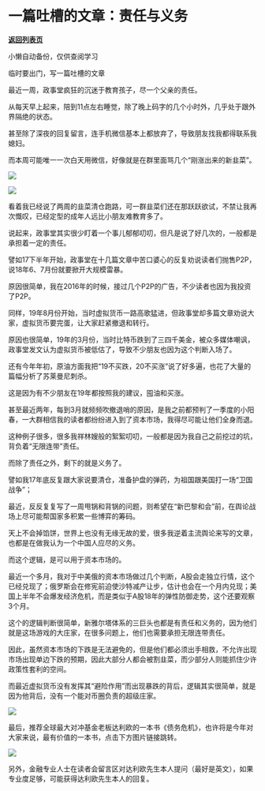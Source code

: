 # 一篇吐槽的文章：责任与义务

[**返回列表页**](/gzh/政事堂2019)

小懒自动备份，仅供查阅学习

临时要出门，写一篇吐槽的文章

  

最近一周，政事堂疯狂的沉迷于教育孩子，尽一个父亲的责任。

  

从每天早上起来，陪到11点左右睡觉，除了晚上码字的几个小时外，几乎处于跟外界隔绝的状态。

  

甚至除了深夜的回复留言，连手机微信基本上都放弃了，导致朋友找我都得联系我媳妇。

  

而本周可能唯一一次白天用微信，好像就是在群里面骂几个“刚涨出来的新韭菜”。

  

![](https://mmbiz.qpic.cn/mmbiz_png/rxhS23yu8cODnS7rsibicf7ZSVHSnjueQtzlicryaKTL2jqoUAMbVmicLnjuJ1ficHsKQYFWeRGFFDWiaZEHw3icGgwyA/640?wx_fmt=png)

![](https://mmbiz.qpic.cn/mmbiz_png/rxhS23yu8cODnS7rsibicf7ZSVHSnjueQt7mKwv6D6VB1svYLufq7TXxFxHre9O4XARkiavsuWPHjbNmeOeuibqjkQ/640?wx_fmt=png)

  

看着我已经说了两周的韭菜清仓跑路，可一群韭菜们还在那跃跃欲试，不禁让我再次慨叹，已经定型的成年人远比小朋友难教育多了。

  

说起来，政事堂其实很少盯着一个事儿郁郁叨叨，但凡是说了好几次的，一般都是承担着一定的责任。  

  

譬如17下半年开始，政事堂在十几篇文章中苦口婆心的反复劝说读者们抛售P2P，说18年6、7月份就要掀开大规模雷暴。

  

原因很简单，我在2016年的时候，接过几个P2P的广告，不少读者也因为我投资了P2P。

  

同样，19年8月份开始，当时虚拟货币一路高歌猛进，但政事堂却多篇文章劝说大家，虚拟货币要完蛋，让大家赶紧撤退和转行。  

  

原因也很简单，19年的3月份，当时比特币跌到了三四千美金，被众多媒体嘲讽，政事堂发文认为虚拟货币被低估了，导致不少朋友也因为这个判断入场了。

  

还有今年年初，原油方面我把“19不买跌，20不买涨”说了好多遍，也花了大量的篇幅分析了苏莱曼尼刺杀。

  

这是因为有不少朋友在19年都按照我的建议，囤油和买涨。

  

甚至最近两年，每到3月就频频吹撤退哨的原因，是我之前都预判了一季度的小阳春，一大群相信我的读者都纷纷进入到了资本市场，我得尽可能让他们全身而退。

  

这种例子很多，很多我祥林嫂般的絮絮叨叨，一般都是因为我自己之前挖过的坑，背负着“无限连带”责任。  

  

而除了责任之外，剩下的就是义务了。  

  

譬如我17年底反复跟大家说要清仓，准备护盘的弹药，为祖国跟美国打一场“卫国战争”；

  

最近，反反复复写了一周甩锅和背锅的问题，则希望在“新巴黎和会”前，在舆论战场上尽可能帮国家多积累一些博弈的筹码。

  

天上不会掉馅饼，世界上也没有无缘无故的爱，很多我逆着主流舆论来写的文章，也都是在做我认为一个中国人应尽的义务。

  

而这个逻辑，是可以用于资本市场的。

  

最近一个多月，我对于中美俄的资本市场做过几个判断，A股会走独立行情，这个已经兑现了；俄罗斯会在修宪前迫使沙特减产让步，估计也会在一个月内兑现；美国上半年不会爆发经济危机，而是类似于A股18年的弹性防御走势，这个还要观察3个月。

  

这个的逻辑判断很简单，新雅尔塔体系的三巨头也都是有责任和义务的，因为他们就是这场游戏的大庄家，在很多问题上，他们也需要承担无限连带责任。

  

因此，虽然资本市场的下跌是无法避免的，但是他们都必须出手相救，不允许出现市场出现单边下跌的预期，因此大部分人都会被割韭菜，而少部分人则能抓住少许政策性套利的空间。

  

而最近虚拟货币没有发挥其“避险作用”而出现暴跌的背后，逻辑其实很简单，就是因为他背后，没有一个能对币圈负责的超级庄家。

  

  

![](https://mmbiz.qpic.cn/mmbiz_jpg/rxhS23yu8cPp0iaKAfe0ZsWfgGcY72o9Nror8TicrtnlDsqzY7y4Kum4fM3X0FMEGlbvm9HvZUiaETSnLt4DHNLbQ/640?wx_fmt=jpeg)  

最后，推荐全球最大对冲基金老板达利欧的一本书《债务危机》，也许将是今年对大家来说，最有价值的一本书，点击下方图片链接跳转。

  

[![](https://mmbiz.qpic.cn/mmbiz_png/fQR7hU8OsAXBIj4esKvP7swXYO8Hk23hcO5hrI6vicp3ia7BhO5JibSLzv1Y1KdRan9Mp9EJ51QusCa8UTksNTjFA/640?wx_fmt=png)](https://mp.weixin.qq.com/s?__biz=MzU2ODc4OTgwMw==&mid=2247484186&idx=1&sn=7c2c2a0bc0ed729a74eebb5f6b7e01ee&scene=21#wechat_redirect)

  

另外，金融专业人士在读者会留言区对达利欧先生本人提问（最好是英文），如果专业度足够，可能获得达利欧先生本人的回复。

